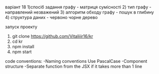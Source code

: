 варіант 18
1)спосіб задання графу - матриця сумісності
2) тип графу - направлений незважений
3) алгоритм обходу графу - пошук в глибину
4) структура даних - червоно чорне дерево

запуск проекту

1) git clone https://github.com/Vitaliiir16/kr
2) cd kr
3) npm install
4) npm start


code conventions:
-Naming conventions Use PascalCase
-Component structure
-Separate function from the JSX if it takes more than 1 line
